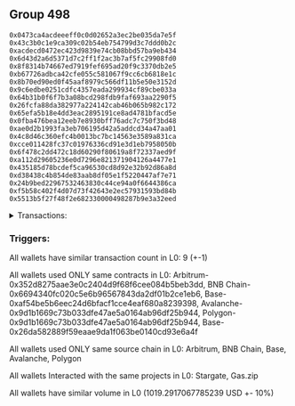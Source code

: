 ## Group 498

```0xc0647b7a5ae00c38b5ca7b3c2b7f47428118d6a2
0x0473ca4acdeeeff0c0d02652a3ec2be035da7e5f
0x43c3b0c1e9ca309c02b54eb754799d3c7ddd0b2c
0xacdecd0472ec423d9839e74cb08bbd57ba9eb434
0x6d43d2a6d5371d7c2ff1f2ac3b7af5fc29908fd0
0x8f8314b74667ed7919fef695ad20f9c3370db2e5
0xb67726adbca42cfe055c581067f9cc6cb6818e1c
0x8b70ed90ed0f45aaf8979c566df11b5e50e3152d
0x9c6edbe0251cdfc4357eada299934cf89cbe033a
0x64b31b0f6f7b3a08bcd298fdb9faf693aa2290f5
0x26fcfa88da382977a224142cab46b065b982c172
0x65efa5b18e4dd3eac2895191ce8ad4781bfacd5e
0x0fba476bea12eeb7e8930bff76adc7c750f3bd48
0xae0d2b1993fa3eb706195d42a5addcd34a47aa01
0x4c8d46c360efc4b0013bc7bc14563e3589a831ca
0xcce011428fc37c01976336cd91e3d1eb7958050b
0x6f478c2dd472c18d60290f80619a8f72337aed9f
0xa112d29605236e0d7296e821371904126a4477e1
0x435185d78bcdef5ca96530cd8d92e32b92d86a8d
0xd38438c4b854de83aab8df05e1f5220447af7e71
0x24b9bed22967532463830c44ce94a0f6644386ca
0xf5b58c402f4d07d73f42643e2ec57931593bd84b
0x5513b5f27f48f2e682330000498287b9e3a32eed
```
<details>
<summary>Transactions:</summary>

Hashes: 

Wallet: 0xc0647b7a5ae00c38b5ca7b3c2b7f47428118d6a2

       Hash: 0x3279a45c858b16e87667ad94951d22bca38fb5b684c0a44b7bc6d3e60ed99426
         - source chain: Arbitrum
         - destination chain: BNB Chain
         - project: Stargate
         - contract: 0x352d8275aae3e0c2404d9f68f6cee084b5beb3dd
         - value USD: 32.007118453
       Hash: 0x35cf1b69265ab4f95500beefcd097cac240e18e8afe23684c92279a5f86f1eb8
         - source chain: BNB Chain
         - destination chain: Base
         - project: Stargate
         - contract: 0x6694340fc020c5e6b96567843da2df01b2ce1eb6
         - value USD: 30.742132722
       Hash: 0x073deeb88e69b6db53b837d794bea5a885d5bb2ba8e319c1072790ad0ad9f133
         - source chain: Base
         - destination chain: Arbitrum
         - project: Stargate
         - contract: 0xaf54be5b6eec24d6bfacf1cce4eaf680a8239398
         - value USD: 28.742926849
       Hash: 0x484921169210bc9695b914af770c6950046a5f0209dcdd0a78f9d9eb3b191c87
         - source chain: Arbitrum
         - destination chain: BNB Chain
         - project: Stargate
         - contract: 0x352d8275aae3e0c2404d9f68f6cee084b5beb3dd
         - value USD: 225.430202909
       Hash: 0x0fd76540a297b598faf859b26d219314c3eb23ec14c25eb2c151d218ad730d5f
         - source chain: BNB Chain
         - destination chain: Avalanche
         - project: Stargate
         - contract: 0x6694340fc020c5e6b96567843da2df01b2ce1eb6
         - value USD: 223.629945026
       Hash: 0xe208f784ccf9bde886aad4bab786cbf6bc1526210cf36d6d21c910204e624e25
         - source chain: Avalanche
         - destination chain: Polygon
         - project: Stargate
         - contract: 0x9d1b1669c73b033dfe47ae5a0164ab96df25b944
         - value USD: 216.570571365
       Hash: 0x643701b06f047af9f2e0a82b151b38a47bd415b7ff529e1510a90068563cdca3
         - source chain: Polygon
         - destination chain: Base
         - project: Stargate
         - contract: 0x9d1b1669c73b033dfe47ae5a0164ab96df25b944
         - value USD: 215.44213846
       Hash: 0xa4a6ba62ce064df3e7fc51412b312ba11fba1732395590b222c79f566c740ae6
         - source chain: Base
         - destination chain: Base
         - project: Gas.zip
         - contract: 0x26da582889f59eaae9da1f063be0140cd93e6a4f
         - value USD: 3.058452404e-05
       Hash: 0xbe6125d1f1aaa0153ab782d1e1458e9d49e577e87d177edf918efcb5c719a5b7
         - source chain: Base
         - destination chain: Optimism
         - project: Stargate
         - contract: 0xaf54be5b6eec24d6bfacf1cce4eaf680a8239398
         - value USD: 46.72664041
Wallet: 0x0473ca4acdeeeff0c0d02652a3ec2be035da7e5f

       Hash:0x7b96e773b03715b3a5726bc286b08209ed1ce8540db9caa5f9103a35096953bf
         - source chain: Arbitrum
         - destination chain: BNB Chain
         - project: Stargate
         - contract: 0x352d8275aae3e0c2404d9f68f6cee084b5beb3dd
         - value USD: 32.551259976
       Hash:0x73d66d32f4379cb6b75d6d07aa1867e877624759563d66dc25a0168434afd288
         - source chain: BNB Chain
         - destination chain: Base
         - project: Stargate
         - contract: 0x6694340fc020c5e6b96567843da2df01b2ce1eb6
         - value USD: 31.290994929
       Hash:0xefa95d839ed449fee689af24b6804595416f953d6284e70532ad1af195b824de
         - source chain: Base
         - destination chain: Arbitrum
         - project: Stargate
         - contract: 0xaf54be5b6eec24d6bfacf1cce4eaf680a8239398
         - value USD: 29.3527418
       Hash:0xf09e9ab74289a73031e20e7567ce627e73f975cb5a8ddf6eece78929e9d7d56b
         - source chain: Arbitrum
         - destination chain: BNB Chain
         - project: Stargate
         - contract: 0x352d8275aae3e0c2404d9f68f6cee084b5beb3dd
         - value USD: 227.705451068
       Hash:0x22d69e3869088be82334c5393da87f0c9e54114b536181a516a619ea37fd69d5
         - source chain: BNB Chain
         - destination chain: Avalanche
         - project: Stargate
         - contract: 0x6694340fc020c5e6b96567843da2df01b2ce1eb6
         - value USD: 226.179195747
       Hash:0x2769874ff15a809e56e0b39e7fd182c34a446f38e0c70146e626c3dd904d3dcc
         - source chain: Avalanche
         - destination chain: Polygon
         - project: Stargate
         - contract: 0x9d1b1669c73b033dfe47ae5a0164ab96df25b944
         - value USD: 219.250815191
       Hash:0x404291e349eb4ce0947fe849ae110cf86a251615997aeeeb3b2b32ced10d6fa0
         - source chain: Polygon
         - destination chain: Base
         - project: Stargate
         - contract: 0x9d1b1669c73b033dfe47ae5a0164ab96df25b944
         - value USD: 218.470083864
       Hash:0x1eab1e27ebf8a0f8318e5394eb0fb90f4c63d2136b9b80d142c9ab70ab2f8161
         - source chain: Base
         - destination chain: Arbitrum
         - project: Gas.zip
         - contract: 0x26da582889f59eaae9da1f063be0140cd93e6a4f
         - value USD: 0.0001039873818
       Hash:0xf7de5a1d307163e95e13952a405640783c46d55bdc3800e26f4b6dd58f2a2217
         - source chain: Base
         - destination chain: Optimism
         - project: Stargate
         - contract: 0xaf54be5b6eec24d6bfacf1cce4eaf680a8239398
         - value USD: 55.586772844
Wallet: 0x43c3b0c1e9ca309c02b54eb754799d3c7ddd0b2c

       Hash:0x608ce2be1037e43345d3d2a598bfcad449b9dd091c5f590cc7deb92665f02f52
         - source chain: Arbitrum
         - destination chain: BNB Chain
         - project: Stargate
         - contract: 0x352d8275aae3e0c2404d9f68f6cee084b5beb3dd
         - value USD: 32.028152142
       Hash:0xac3f0028347a25a9e2c59d059c8d930e5982b62ae6fcce283740c42ded701af2
         - source chain: BNB Chain
         - destination chain: Base
         - project: Stargate
         - contract: 0x6694340fc020c5e6b96567843da2df01b2ce1eb6
         - value USD: 30.735071774
       Hash:0xff6962e6796abc386bbb0cec48c1e881a2decc19838f970196926ad606a552b1
         - source chain: Base
         - destination chain: Arbitrum
         - project: Stargate
         - contract: 0xaf54be5b6eec24d6bfacf1cce4eaf680a8239398
         - value USD: 28.771912098
       Hash:0xfbf787352dc1993689349a9751885c5096dd7724767a6726ec3f13116ca1ba84
         - source chain: Arbitrum
         - destination chain: BNB Chain
         - project: Stargate
         - contract: 0x352d8275aae3e0c2404d9f68f6cee084b5beb3dd
         - value USD: 233.712074619
       Hash:0x163c2837c450975ebe3d85d227bfb7e6443ea8d9370664ba844330af0ab26b72
         - source chain: BNB Chain
         - destination chain: Avalanche
         - project: Stargate
         - contract: 0x6694340fc020c5e6b96567843da2df01b2ce1eb6
         - value USD: 232.323713764
       Hash:0xa2f56c7843ee5bd7c324ae0905b9971022d41bc3f9546e022b74df7bcd972f60
         - source chain: Avalanche
         - destination chain: Polygon
         - project: Stargate
         - contract: 0x9d1b1669c73b033dfe47ae5a0164ab96df25b944
         - value USD: 225.164100146
       Hash:0x84284347c5831d14aa735aa9eda55496473cbdbe49041427ebcde9cef143e2c0
         - source chain: Polygon
         - destination chain: Base
         - project: Stargate
         - contract: 0x9d1b1669c73b033dfe47ae5a0164ab96df25b944
         - value USD: 223.681012273
       Hash:0x92c6a5430532ce3fe3397786607b5ebdb67b24839042fb624f3c020f5b856405
         - source chain: Base
         - destination chain: Kava
         - project: Gas.zip
         - contract: 0x26da582889f59eaae9da1f063be0140cd93e6a4f
         - value USD: 4.3356929e-08
       Hash:0x93ece975759b344d6cc0ad1b383638190ffaf9accd2d2f7e5863543532a919bf
         - source chain: Base
         - destination chain: Optimism
         - project: Stargate
         - contract: 0xaf54be5b6eec24d6bfacf1cce4eaf680a8239398
         - value USD: 52.283626294
Wallet: 0xacdecd0472ec423d9839e74cb08bbd57ba9eb434

       Hash:0x28f41413a12871c8149df14f6f7c7cb63280a34d2158ea618c14d569219967bf
         - source chain: Arbitrum
         - destination chain: BNB Chain
         - project: Stargate
         - contract: 0x352d8275aae3e0c2404d9f68f6cee084b5beb3dd
         - value USD: 32.095681459
       Hash:0x19b981910b82fc0db9e241d4d89252f3a06bf3b214f24c2b29c572d870253a5e
         - source chain: BNB Chain
         - destination chain: Base
         - project: Stargate
         - contract: 0x6694340fc020c5e6b96567843da2df01b2ce1eb6
         - value USD: 30.795838719
       Hash:0xc5fff63bc0d2d924019df06fcb61a578bcc8eac45ae368007e69a8efe71097c9
         - source chain: Base
         - destination chain: Arbitrum
         - project: Stargate
         - contract: 0xaf54be5b6eec24d6bfacf1cce4eaf680a8239398
         - value USD: 28.834322017
       Hash:0xaf8f748a7442ac7463a8971b76ff4f1115fca6a43636e3e94ddfb5adf8f5808c
         - source chain: Arbitrum
         - destination chain: BNB Chain
         - project: Stargate
         - contract: 0x352d8275aae3e0c2404d9f68f6cee084b5beb3dd
         - value USD: 236.628598507
       Hash:0xaa00150572140f9185d4712740e7628a1cfda6684ff3ba48a7543cea40e48992
         - source chain: BNB Chain
         - destination chain: Avalanche
         - project: Stargate
         - contract: 0x6694340fc020c5e6b96567843da2df01b2ce1eb6
         - value USD: 235.891817946
       Hash:0x2bc8b479be723b2a81448b950de24b73faa98f8512a28d718a09173310562194
         - source chain: Avalanche
         - destination chain: Polygon
         - project: Stargate
         - contract: 0x9d1b1669c73b033dfe47ae5a0164ab96df25b944
         - value USD: 229.457185632
       Hash:0x79d0aad1a255c80373d28f891ff4fd7072539f86c062dabc51d9560ccc3179a3
         - source chain: Polygon
         - destination chain: Base
         - project: Stargate
         - contract: 0x9d1b1669c73b033dfe47ae5a0164ab96df25b944
         - value USD: 228.486497516
       Hash:0x1a8ba24e208ed146b142f4a6546c93f8e4e560f5a6fef3bf463a549ebe1356d8
         - source chain: Base
         - destination chain: Base
         - project: Gas.zip
         - contract: 0x26da582889f59eaae9da1f063be0140cd93e6a4f
         - value USD: 8.79275534e-05
       Hash:0x876665454ab8d1de80afd993602a564351de8578dc7785b43a83267babda5afc
         - source chain: Base
         - destination chain: Optimism
         - project: Stargate
         - contract: 0xaf54be5b6eec24d6bfacf1cce4eaf680a8239398
         - value USD: 59.765903742
Wallet: 0x6d43d2a6d5371d7c2ff1f2ac3b7af5fc29908fd0

       Hash:0x94716a631960a09100fe0d0fd8a6e972f643eafa2819ccb2d88edc684fb17f5e
         - source chain: Arbitrum
         - destination chain: BNB Chain
         - project: Stargate
         - contract: 0x352d8275aae3e0c2404d9f68f6cee084b5beb3dd
         - value USD: 32.234478993
       Hash:0x36f8b7d34f8ab24ace7f787ed3c272cf3b2efacade8f5ae88addb1450253c0b1
         - source chain: BNB Chain
         - destination chain: Base
         - project: Stargate
         - contract: 0x6694340fc020c5e6b96567843da2df01b2ce1eb6
         - value USD: 30.926559238
       Hash:0xd810011bac3a92b0d8c01eaccfefd395fe0bd1386a489bef4c129a0ddd4ec44d
         - source chain: Base
         - destination chain: Arbitrum
         - project: Stargate
         - contract: 0xaf54be5b6eec24d6bfacf1cce4eaf680a8239398
         - value USD: 29.063106751
       Hash:0x7c452941e825e3d9e99c9819aeef1c052ed6b021376b9d421edd2b69e819c711
         - source chain: Arbitrum
         - destination chain: BNB Chain
         - project: Stargate
         - contract: 0x352d8275aae3e0c2404d9f68f6cee084b5beb3dd
         - value USD: 243.562214071
       Hash:0x94ebe4ea11abb2e15d6f9db11a5705f08ec255a73edad6abefdd6ffddd064a1b
         - source chain: BNB Chain
         - destination chain: Avalanche
         - project: Stargate
         - contract: 0x6694340fc020c5e6b96567843da2df01b2ce1eb6
         - value USD: 242.967911795
       Hash:0xbf6556d59f96ff07f2a9403b2626e07491765a5825b021141383a67a060f55f4
         - source chain: Avalanche
         - destination chain: Polygon
         - project: Stargate
         - contract: 0x9d1b1669c73b033dfe47ae5a0164ab96df25b944
         - value USD: 235.893997582
       Hash:0xfd34ce8ce5ac74148180961512892c44ad6c00b66573336b277c1992da7f5d64
         - source chain: Polygon
         - destination chain: Base
         - project: Stargate
         - contract: 0x9d1b1669c73b033dfe47ae5a0164ab96df25b944
         - value USD: 234.254951748
       Hash:0xfa3d1e0a7195f164ec8ab1728e2e445dc723eb45fb115eb85bfcae2401f29b30
         - source chain: Base
         - destination chain: Scroll
         - project: Gas.zip
         - contract: 0x26da582889f59eaae9da1f063be0140cd93e6a4f
         - value USD: 0.0001639303078
       Hash:0xe9ec9d59058824d37eee5346c033e9cce005815ff3520c4d731f8ddd9410c816
         - source chain: Base
         - destination chain: Optimism
         - project: Stargate
         - contract: 0xaf54be5b6eec24d6bfacf1cce4eaf680a8239398
         - value USD: 47.311480416
Wallet: 0x8f8314b74667ed7919fef695ad20f9c3370db2e5

       Hash:0x482c61775f178b220b4ff70525ce02d4aa1797e857c0b0d58ed7be270ea59318
         - source chain: Arbitrum
         - destination chain: BNB Chain
         - project: Stargate
         - contract: 0x352d8275aae3e0c2404d9f68f6cee084b5beb3dd
         - value USD: 32.010386113
       Hash:0x50c3b7c1ce29a6e4889b131d2fc84eec522a15df982345720ab9316e32c33430
         - source chain: BNB Chain
         - destination chain: Base
         - project: Stargate
         - contract: 0x6694340fc020c5e6b96567843da2df01b2ce1eb6
         - value USD: 30.723187545
       Hash:0x34a4164571666aca25a5200286ec6d3f997bfe1021724fcc9cb673192678ecf5
         - source chain: Base
         - destination chain: Arbitrum
         - project: Stargate
         - contract: 0xaf54be5b6eec24d6bfacf1cce4eaf680a8239398
         - value USD: 28.754159561
       Hash:0xbad75611080fabc33c504167a0dc61b674a730a65f4449015c33356af96d1997
         - source chain: Arbitrum
         - destination chain: BNB Chain
         - project: Stargate
         - contract: 0x352d8275aae3e0c2404d9f68f6cee084b5beb3dd
         - value USD: 226.070314068
       Hash:0x8f1297f1cc8c1f0282bd0d1a11eb2d118b637a5262c9bcaf5f284c4f1d3d0be6
         - source chain: BNB Chain
         - destination chain: Avalanche
         - project: Stargate
         - contract: 0x6694340fc020c5e6b96567843da2df01b2ce1eb6
         - value USD: 225.87386565
       Hash:0x61b3002523ec0c7e910febcc34860c11fcb5091ff9da7bfd6da88bbe9cb8ebf6
         - source chain: Avalanche
         - destination chain: Polygon
         - project: Stargate
         - contract: 0x9d1b1669c73b033dfe47ae5a0164ab96df25b944
         - value USD: 218.992344266
       Hash:0x4c351eb0697c4fa08bf1f226775e3b63f62136e1672a22c445141a8a375ad62c
         - source chain: Polygon
         - destination chain: Base
         - project: Stargate
         - contract: 0x9d1b1669c73b033dfe47ae5a0164ab96df25b944
         - value USD: 217.510119853
       Hash:0x3af403fecfca1ed0fbecac9c2025482088f2a433e82dc5573407ffdcb2c31db8
         - source chain: Base
         - destination chain: Zora
         - project: Gas.zip
         - contract: 0x26da582889f59eaae9da1f063be0140cd93e6a4f
         - value USD: 5.891558494e-05
       Hash:0x2eab32d5a5582850231de5f141d1083f7fe56504f42a61d2391856a425aca3c0
         - source chain: Base
         - destination chain: Optimism
         - project: Stargate
         - contract: 0xaf54be5b6eec24d6bfacf1cce4eaf680a8239398
         - value USD: 42.782982141
Wallet: 0xb67726adbca42cfe055c581067f9cc6cb6818e1c

       Hash:0x210986b1cb52163fc9793949fa00335db32d26e07853bb1eb33c7e9aa3cb4a83
         - source chain: Arbitrum
         - destination chain: BNB Chain
         - project: Stargate
         - contract: 0x352d8275aae3e0c2404d9f68f6cee084b5beb3dd
         - value USD: 32.523530884
       Hash:0x20fa765258a51d7d788be2e33ab0869eb51d51a062b21dd31466437a511a4348
         - source chain: BNB Chain
         - destination chain: Base
         - project: Stargate
         - contract: 0x6694340fc020c5e6b96567843da2df01b2ce1eb6
         - value USD: 31.260732439
       Hash:0x57a874d88e84cae753dbd4d20ed5839b7773b279ca20bd360aa3a274398a95b3
         - source chain: Base
         - destination chain: Arbitrum
         - project: Stargate
         - contract: 0xaf54be5b6eec24d6bfacf1cce4eaf680a8239398
         - value USD: 29.262104702
       Hash:0xc519f7a13bde0b573d9507560c3c4b754fa629d18cf1cf4b4f73c88126982660
         - source chain: Arbitrum
         - destination chain: BNB Chain
         - project: Stargate
         - contract: 0x352d8275aae3e0c2404d9f68f6cee084b5beb3dd
         - value USD: 237.069144505
       Hash:0x8dde6fda7715202c970e46dd0e4eb5e4241ddffc477a22d2952b91b0c963bb64
         - source chain: BNB Chain
         - destination chain: Avalanche
         - project: Stargate
         - contract: 0x6694340fc020c5e6b96567843da2df01b2ce1eb6
         - value USD: 237.289908232
       Hash:0xbacb66c4d50f8fdae38bf5c142c2c2d861e22b3354a6eefa723b20a3631b33e6
         - source chain: Avalanche
         - destination chain: Polygon
         - project: Stargate
         - contract: 0x9d1b1669c73b033dfe47ae5a0164ab96df25b944
         - value USD: 229.815958065
       Hash:0x26c2006cbd22aeccfb477c1bdce4177226452f3280fd8ebbadc84d800d9680c1
         - source chain: Polygon
         - destination chain: Base
         - project: Stargate
         - contract: 0x9d1b1669c73b033dfe47ae5a0164ab96df25b944
         - value USD: 227.702138335
       Hash:0xc2b295813b4c0c7081fa15eb537dfccacf26f38dac33f47d88b55d71b5940f43
         - source chain: Base
         - destination chain: Kava
         - project: Gas.zip
         - contract: 0x26da582889f59eaae9da1f063be0140cd93e6a4f
         - value USD: 3.911589914e-08
       Hash:0x959269b165f446fbfc867fc876eb917f59cc6e0d4295ee11b1895ddfcee0ea5b
         - source chain: Base
         - destination chain: Optimism
         - project: Stargate
         - contract: 0xaf54be5b6eec24d6bfacf1cce4eaf680a8239398
         - value USD: 52.535103979
Wallet: 0x8b70ed90ed0f45aaf8979c566df11b5e50e3152d

       Hash:0xc7ebba8d7454cf0789aaa54febcb3f307d6405053e407c16d00ec95be651f38f
         - source chain: Arbitrum
         - destination chain: BNB Chain
         - project: Stargate
         - contract: 0x352d8275aae3e0c2404d9f68f6cee084b5beb3dd
         - value USD: 32.549883276
       Hash:0x0fdd1836eaead6e62c09b69ab6f5e818daf4501ab058408d52b8075c4dbc6eae
         - source chain: BNB Chain
         - destination chain: Base
         - project: Stargate
         - contract: 0x6694340fc020c5e6b96567843da2df01b2ce1eb6
         - value USD: 31.282367215
       Hash:0x3bbdd917eb2ecc616a8b780905f797d91aab64f3a7238486a2ea3244379f2985
         - source chain: Base
         - destination chain: Arbitrum
         - project: Stargate
         - contract: 0xaf54be5b6eec24d6bfacf1cce4eaf680a8239398
         - value USD: 29.322115584
       Hash:0x4f42a0bd95a59fda1c85c2e0fd2c30928ab43b5284bc8febca077eb529cd0f15
         - source chain: Arbitrum
         - destination chain: BNB Chain
         - project: Stargate
         - contract: 0x352d8275aae3e0c2404d9f68f6cee084b5beb3dd
         - value USD: 234.27788527
       Hash:0x6ea1671ed9975dfbbeec85660ef8b2ddfbb216addbf761deec7b4aece54ed8c9
         - source chain: BNB Chain
         - destination chain: Avalanche
         - project: Stargate
         - contract: 0x6694340fc020c5e6b96567843da2df01b2ce1eb6
         - value USD: 234.618957392
       Hash:0xe88a7b03066d81e49b8d7bafab713aa09f7b7bc33c1daa600b4560de729a1c72
         - source chain: Avalanche
         - destination chain: Polygon
         - project: Stargate
         - contract: 0x9d1b1669c73b033dfe47ae5a0164ab96df25b944
         - value USD: 227.189912738
       Hash:0x400246621d039656dd5ba0e162c7dca3c34eb1d2029c9e68f20e0f71c380f9f9
         - source chain: Polygon
         - destination chain: Base
         - project: Stargate
         - contract: 0x9d1b1669c73b033dfe47ae5a0164ab96df25b944
         - value USD: 225.428018659
       Hash:0x984133583857975b8cb3748b34a99ab83b23ad373ec5dd1a4fa0bac1c9c1a5dd
         - source chain: Base
         - destination chain: Kava
         - project: Gas.zip
         - contract: 0x26da582889f59eaae9da1f063be0140cd93e6a4f
         - value USD: 1.913785041e-08
       Hash:0x3e59b383ac007e28c8072a2262ce27fbe1c32a7b67676cf504776b3d71132409
         - source chain: Base
         - destination chain: Optimism
         - project: Stargate
         - contract: 0xaf54be5b6eec24d6bfacf1cce4eaf680a8239398
         - value USD: 57.62241241
Wallet: 0x9c6edbe0251cdfc4357eada299934cf89cbe033a

       Hash:0xa7b85cb064c2867293b8043de463887ebe393e090d0efdb5136f87ea9e4659b8
         - source chain: Arbitrum
         - destination chain: BNB Chain
         - project: Stargate
         - contract: 0x352d8275aae3e0c2404d9f68f6cee084b5beb3dd
         - value USD: 32.108521984
       Hash:0x899f2231b418d1cf7dea58fd34a61190b03633dcfafe5690f86456ad6414e828
         - source chain: BNB Chain
         - destination chain: Base
         - project: Stargate
         - contract: 0x6694340fc020c5e6b96567843da2df01b2ce1eb6
         - value USD: 30.818583329
       Hash:0xefbf8165393e06f29e01ac168802cc0168c14d954c87c0d47a4886e2677b137c
         - source chain: Base
         - destination chain: Arbitrum
         - project: Stargate
         - contract: 0xaf54be5b6eec24d6bfacf1cce4eaf680a8239398
         - value USD: 28.820309781
       Hash:0x0ed2776c451989955b335961fe6cdd59ccec509992811c7e0d7dd97ab7cbb7e1
         - source chain: Arbitrum
         - destination chain: BNB Chain
         - project: Stargate
         - contract: 0x352d8275aae3e0c2404d9f68f6cee084b5beb3dd
         - value USD: 224.62379328
       Hash:0x193cd81d5561a5dfc1a6dbc30e77b01f5d2fb8d4349a79c025d256b0e69486e5
         - source chain: BNB Chain
         - destination chain: Avalanche
         - project: Stargate
         - contract: 0x6694340fc020c5e6b96567843da2df01b2ce1eb6
         - value USD: 224.333074694
       Hash:0xccdad0a73bd16e29b15c7399fedf7439b37090c71ed8cd97e8d1b5ba094c9480
         - source chain: Avalanche
         - destination chain: Polygon
         - project: Stargate
         - contract: 0x9d1b1669c73b033dfe47ae5a0164ab96df25b944
         - value USD: 218.32744857
       Hash:0x937ca14126cd48d4c377b22a19bb4684760e63851364ef1caba6edcd0d2e386c
         - source chain: Polygon
         - destination chain: Base
         - project: Stargate
         - contract: 0x9d1b1669c73b033dfe47ae5a0164ab96df25b944
         - value USD: 216.806370427
       Hash:0x6379570d6aba675cdc8e1b51294eb944bd8a0e8154dba86f9a779a79af8cdc9a
         - source chain: Base
         - destination chain: Scroll
         - project: Gas.zip
         - contract: 0x26da582889f59eaae9da1f063be0140cd93e6a4f
         - value USD: 4.293351471e-05
       Hash:0x6e904ca96bbeddf0e5b33493150f197272bbc1bf6f5043633406d2c7aacde039
         - source chain: Base
         - destination chain: Optimism
         - project: Stargate
         - contract: 0xaf54be5b6eec24d6bfacf1cce4eaf680a8239398
         - value USD: 57.551074919
Wallet: 0x64b31b0f6f7b3a08bcd298fdb9faf693aa2290f5

       Hash:0x2a3b3f6584954c385b70e9893f9f1b79a899387bd42be570cef7ef321c37b015
         - source chain: Arbitrum
         - destination chain: BNB Chain
         - project: Stargate
         - contract: 0x352d8275aae3e0c2404d9f68f6cee084b5beb3dd
         - value USD: 32.352617029
       Hash:0xa18b22d5015b3d051749e6447bdb566bcd62ced41f3e5281f73962d67c9afc0b
         - source chain: BNB Chain
         - destination chain: Base
         - project: Stargate
         - contract: 0x6694340fc020c5e6b96567843da2df01b2ce1eb6
         - value USD: 31.100657294
       Hash:0x108d0469bbb1452d38cf998d62df55bdd60c9f461349d2c23edd672bf18a418a
         - source chain: Base
         - destination chain: Arbitrum
         - project: Stargate
         - contract: 0xaf54be5b6eec24d6bfacf1cce4eaf680a8239398
         - value USD: 29.062490804
       Hash:0x3b4a162e6d2ef99052b51c9efe979b3657168467bce5b37c85ffc00e66a7526e
         - source chain: Arbitrum
         - destination chain: BNB Chain
         - project: Stargate
         - contract: 0x352d8275aae3e0c2404d9f68f6cee084b5beb3dd
         - value USD: 233.227818794
       Hash:0x703a0dde76dd5c394287151a9f45fcc72a95e7f51387b7b6ba8f67c329a59202
         - source chain: BNB Chain
         - destination chain: Avalanche
         - project: Stargate
         - contract: 0x6694340fc020c5e6b96567843da2df01b2ce1eb6
         - value USD: 233.174362669
       Hash:0xe5f14bfd86af0422e6ff4f20a14bb0f99f89389711f834143b81577fb15911d5
         - source chain: Avalanche
         - destination chain: Polygon
         - project: Stargate
         - contract: 0x9d1b1669c73b033dfe47ae5a0164ab96df25b944
         - value USD: 226.733449664
       Hash:0xdef0a0bf0e5a424f93a65f08c0d0c2c250d89315318641ac2a486ce246ed3bbf
         - source chain: Polygon
         - destination chain: Base
         - project: Stargate
         - contract: 0x9d1b1669c73b033dfe47ae5a0164ab96df25b944
         - value USD: 226.135492578
       Hash:0x70a6a83a788ba82bbb1ffaf10dda35781ba29ebe24730d0c9098cad23ae6494c
         - source chain: Base
         - destination chain: Linea
         - project: Gas.zip
         - contract: 0x26da582889f59eaae9da1f063be0140cd93e6a4f
         - value USD: 5.164843067e-05
       Hash:0x7d9f94c3331a871baaddc4c74ea93de5cf970b32fe151ae58c797f9c320ff60c
         - source chain: Base
         - destination chain: Optimism
         - project: Stargate
         - contract: 0xaf54be5b6eec24d6bfacf1cce4eaf680a8239398
         - value USD: 50.363794173
Wallet: 0x26fcfa88da382977a224142cab46b065b982c172

       Hash:0xa22635fa9f4e8f933f67ffb3a5e18851eeb56974626046e9f908707a9d50dbd6
         - source chain: Arbitrum
         - destination chain: BNB Chain
         - project: Stargate
         - contract: 0x352d8275aae3e0c2404d9f68f6cee084b5beb3dd
         - value USD: 32.277243726
       Hash:0xa400b3057f6a849992ed982d9b7b6c6dd7e41cd788d36d4f1056672c1435c132
         - source chain: BNB Chain
         - destination chain: Base
         - project: Stargate
         - contract: 0x6694340fc020c5e6b96567843da2df01b2ce1eb6
         - value USD: 30.966521283
       Hash:0xf0210cce1cb4bce2d3af70e54f62d401d6c1421bbcd4f35acf95b078e52c3e23
         - source chain: Base
         - destination chain: Arbitrum
         - project: Stargate
         - contract: 0xaf54be5b6eec24d6bfacf1cce4eaf680a8239398
         - value USD: 28.898029073
       Hash:0x134dcb5cd7e366ab135cf8e0a79d850d013e5349294762499baab262e73f3ac5
         - source chain: Arbitrum
         - destination chain: BNB Chain
         - project: Stargate
         - contract: 0x352d8275aae3e0c2404d9f68f6cee084b5beb3dd
         - value USD: 227.407258399
       Hash:0xbf56a74dc8f3830b115076c321b57bac323afd11e1410384e482c4d05f645a6d
         - source chain: BNB Chain
         - destination chain: Avalanche
         - project: Stargate
         - contract: 0x6694340fc020c5e6b96567843da2df01b2ce1eb6
         - value USD: 226.723974155
       Hash:0x252d347e310401682eb5457ae0db1efcf6be4c59ec9869e4d9cd0adb0a3f681b
         - source chain: Avalanche
         - destination chain: Polygon
         - project: Stargate
         - contract: 0x9d1b1669c73b033dfe47ae5a0164ab96df25b944
         - value USD: 219.810387556
       Hash:0x9eee2242613c67976ae7d94aca5c40913251cb4fbc5c5b1b1c8a5083961b23b9
         - source chain: Polygon
         - destination chain: Base
         - project: Stargate
         - contract: 0x9d1b1669c73b033dfe47ae5a0164ab96df25b944
         - value USD: 219.375044888
       Hash:0x8ab4254dceabba4e153d52b21e1f405341cc12b52d88e99139b42ed843b2d956
         - source chain: Base
         - destination chain: Linea
         - project: Gas.zip
         - contract: 0x26da582889f59eaae9da1f063be0140cd93e6a4f
         - value USD: 0.0001333407197
       Hash:0xa0991325c57568319cd757fa181360d5d54299879e4b7013cf1e18fd6aa132fb
         - source chain: Base
         - destination chain: Optimism
         - project: Stargate
         - contract: 0xaf54be5b6eec24d6bfacf1cce4eaf680a8239398
         - value USD: 43.851660062
Wallet: 0x65efa5b18e4dd3eac2895191ce8ad4781bfacd5e

       Hash:0x4f11a779ead54be7f500c340873a9e4ecb49b760eb72b239028e6817036d2d65
         - source chain: Arbitrum
         - destination chain: BNB Chain
         - project: Stargate
         - contract: 0x352d8275aae3e0c2404d9f68f6cee084b5beb3dd
         - value USD: 32.256800337
       Hash:0x69c8a4ec7d8ba4154d26acb16440d979152d0a2b380d925923593e74932dbc53
         - source chain: BNB Chain
         - destination chain: Base
         - project: Stargate
         - contract: 0x6694340fc020c5e6b96567843da2df01b2ce1eb6
         - value USD: 31.011890522
       Hash:0xf5009ed1798233b1d4b88ce9266e99a56eccfb0c8f10c2a28ea470038721a449
         - source chain: Base
         - destination chain: Arbitrum
         - project: Stargate
         - contract: 0xaf54be5b6eec24d6bfacf1cce4eaf680a8239398
         - value USD: 29.027578061
       Hash:0xd98f757cd7e1e49f171e4d632c1112bee05916280f9a7a0aac5e97083f22e267
         - source chain: Arbitrum
         - destination chain: BNB Chain
         - project: Stargate
         - contract: 0x352d8275aae3e0c2404d9f68f6cee084b5beb3dd
         - value USD: 231.201586499
       Hash:0xdfe0e2f51992c2cf4b0957b6bcffeb6f2e73ddcd1e00b13a0f931830e3f8d4cc
         - source chain: BNB Chain
         - destination chain: Avalanche
         - project: Stargate
         - contract: 0x6694340fc020c5e6b96567843da2df01b2ce1eb6
         - value USD: 230.847707781
       Hash:0xff37d4e2d933b2986a9e705c9921475ff3685549a383e33141946b064136d4cc
         - source chain: Avalanche
         - destination chain: Polygon
         - project: Stargate
         - contract: 0x9d1b1669c73b033dfe47ae5a0164ab96df25b944
         - value USD: 223.888091433
       Hash:0x3fb7a2f39c1de98b9fdf626aab86c99d31b96c24cd8ea2415c67143cd0dd3015
         - source chain: Polygon
         - destination chain: Base
         - project: Stargate
         - contract: 0x9d1b1669c73b033dfe47ae5a0164ab96df25b944
         - value USD: 223.435190693
       Hash:0x045d15dbffa562dc4932d604f90bc10d30fadcf1f48ae944428bdc6622ba0e73
         - source chain: Base
         - destination chain: Base
         - project: Gas.zip
         - contract: 0x26da582889f59eaae9da1f063be0140cd93e6a4f
         - value USD: 3.308200134e-05
       Hash:0x468f96dd313734ae419a6b673ac3ea5c5ee3bcf7514ff8b5cca61864bb4d5b89
         - source chain: Base
         - destination chain: Optimism
         - project: Stargate
         - contract: 0xaf54be5b6eec24d6bfacf1cce4eaf680a8239398
         - value USD: 47.381468344
Wallet: 0x0fba476bea12eeb7e8930bff76adc7c750f3bd48

       Hash:0xcc040ec8a3696cb041277b452f36d22f9537a917c7c02a276fbaf54b2b84e1b4
         - source chain: Arbitrum
         - destination chain: BNB Chain
         - project: Stargate
         - contract: 0x352d8275aae3e0c2404d9f68f6cee084b5beb3dd
         - value USD: 32.171832157
       Hash:0x429935074aee26450bdc7a10ef70676e1e85769597135d5f6ef525b9e117b4c3
         - source chain: BNB Chain
         - destination chain: Base
         - project: Stargate
         - contract: 0x6694340fc020c5e6b96567843da2df01b2ce1eb6
         - value USD: 30.927495099
       Hash:0x288c0ed8a97c73e068b855c9ce54813dd6b2b066657eb015988c6e527540cdc6
         - source chain: Base
         - destination chain: Arbitrum
         - project: Stargate
         - contract: 0xaf54be5b6eec24d6bfacf1cce4eaf680a8239398
         - value USD: 28.974363143
       Hash:0x5bc7d2b021479c44b6d022193d23369428b5316e019c50e20f572653e38709cf
         - source chain: Arbitrum
         - destination chain: BNB Chain
         - project: Stargate
         - contract: 0x352d8275aae3e0c2404d9f68f6cee084b5beb3dd
         - value USD: 226.614136854
       Hash:0xc2ee4c91e8c0d40faa1487996eb50924dc84a2745819337f6e3f861d059eddfc
         - source chain: BNB Chain
         - destination chain: Avalanche
         - project: Stargate
         - contract: 0x6694340fc020c5e6b96567843da2df01b2ce1eb6
         - value USD: 226.225217826
       Hash:0x597797b11747078d74ac8d131fe36909871e84d5ac84be26dbdfc77b334e740e
         - source chain: Avalanche
         - destination chain: Polygon
         - project: Stargate
         - contract: 0x9d1b1669c73b033dfe47ae5a0164ab96df25b944
         - value USD: 219.322959909
       Hash:0xf207a39dcceaba6ab679f57144064ee7f0a30bb15c1f70f20c4a5a8a9e2351c5
         - source chain: Polygon
         - destination chain: Base
         - project: Stargate
         - contract: 0x9d1b1669c73b033dfe47ae5a0164ab96df25b944
         - value USD: 218.755083079
       Hash:0x965a56c571cc73b21b95ddf64b72e91632055243c857fbb568506996bb87faf3
         - source chain: Base
         - destination chain: Zora
         - project: Gas.zip
         - contract: 0x26da582889f59eaae9da1f063be0140cd93e6a4f
         - value USD: 3.442291414e-05
       Hash:0xde7630e463ac8f2965924d146b949ca64f74457f1cb2d00312cac9cbc19d27da
         - source chain: Base
         - destination chain: Optimism
         - project: Stargate
         - contract: 0xaf54be5b6eec24d6bfacf1cce4eaf680a8239398
         - value USD: 47.020658373
Wallet: 0xae0d2b1993fa3eb706195d42a5addcd34a47aa01

       Hash:0xaeb37328d0039a5b5dd51b195767ca4d01751c78053e01bc49e72c75d3359aec
         - source chain: Arbitrum
         - destination chain: BNB Chain
         - project: Stargate
         - contract: 0x352d8275aae3e0c2404d9f68f6cee084b5beb3dd
         - value USD: 32.030913545
       Hash:0xfd5030490a3a3bf4a849736a9aabf63d874bfb7c3dcb4bc40adc4f128f7ea524
         - source chain: BNB Chain
         - destination chain: Base
         - project: Stargate
         - contract: 0x6694340fc020c5e6b96567843da2df01b2ce1eb6
         - value USD: 30.738639243
       Hash:0x62baa74d740b4806829f919212b032b3a76557168efab28188365ef100c606fd
         - source chain: Base
         - destination chain: Arbitrum
         - project: Stargate
         - contract: 0xaf54be5b6eec24d6bfacf1cce4eaf680a8239398
         - value USD: 28.714672203
       Hash:0x019a5497aa577a7449c45e7b6129ae9aeb61b2569f450ac72f3f5f7f3a2582b3
         - source chain: Arbitrum
         - destination chain: BNB Chain
         - project: Stargate
         - contract: 0x352d8275aae3e0c2404d9f68f6cee084b5beb3dd
         - value USD: 233.862420991
       Hash:0x64da3f618645c5075dd3717e1ea7ee0068cb1df8b1a19c46dbd820d8ac9d56c5
         - source chain: BNB Chain
         - destination chain: Avalanche
         - project: Stargate
         - contract: 0x6694340fc020c5e6b96567843da2df01b2ce1eb6
         - value USD: 233.603583508
       Hash:0xefbfc38db29997df8e35b2997e22baa980f401379f77eb93966c2815b45fd21f
         - source chain: Avalanche
         - destination chain: Polygon
         - project: Stargate
         - contract: 0x9d1b1669c73b033dfe47ae5a0164ab96df25b944
         - value USD: 226.511846753
       Hash:0x7c59f3fe335ffc0235c2641bf4a1775389bfa0901e1663bb0281ed20954c4759
         - source chain: Polygon
         - destination chain: Base
         - project: Stargate
         - contract: 0x9d1b1669c73b033dfe47ae5a0164ab96df25b944
         - value USD: 225.348255334
       Hash:0xc2abd6ff1e480fddc0a51eafe538092655bb62e7b403536e628301b2483ef456
         - source chain: Base
         - destination chain: Zora
         - project: Gas.zip
         - contract: 0x26da582889f59eaae9da1f063be0140cd93e6a4f
         - value USD: 6.817086918e-05
       Hash:0x13cfddb201ade12cc8c9e7d79e296aebc9b5c641d0ab81a1a93c1f764be70893
         - source chain: Base
         - destination chain: Optimism
         - project: Stargate
         - contract: 0xaf54be5b6eec24d6bfacf1cce4eaf680a8239398
         - value USD: 52.88555736
Wallet: 0x4c8d46c360efc4b0013bc7bc14563e3589a831ca

       Hash:0xb0fb24e7c0b4fca559db9bffa1b81988438f2b7c706f5b1625a895f4cf8574c6
         - source chain: Arbitrum
         - destination chain: BNB Chain
         - project: Stargate
         - contract: 0x352d8275aae3e0c2404d9f68f6cee084b5beb3dd
         - value USD: 32.630268126
       Hash:0x940400ccb1ba017e9d29969df5d575277f82ac292709030ace3cfee13a6b361b
         - source chain: BNB Chain
         - destination chain: Base
         - project: Stargate
         - contract: 0x6694340fc020c5e6b96567843da2df01b2ce1eb6
         - value USD: 31.398789865
       Hash:0x6ecbe5e4dde64c4dd4caa542d17670526b433f2badd0a82d46a24c2d4758ecc8
         - source chain: Base
         - destination chain: Arbitrum
         - project: Stargate
         - contract: 0xaf54be5b6eec24d6bfacf1cce4eaf680a8239398
         - value USD: 29.34199807
       Hash:0x09d67b62193898e39c024dbb9e481528a5ca0d48f8f2797cbfe6e01b94f8e1b0
         - source chain: Arbitrum
         - destination chain: BNB Chain
         - project: Stargate
         - contract: 0x352d8275aae3e0c2404d9f68f6cee084b5beb3dd
         - value USD: 243.112754371
       Hash:0xb1bdb2c05bea86609292b901f7c0b54c8878b5291c1d5fa4028ce69f09ae904b
         - source chain: BNB Chain
         - destination chain: Avalanche
         - project: Stargate
         - contract: 0x6694340fc020c5e6b96567843da2df01b2ce1eb6
         - value USD: 242.826386996
       Hash:0xf9de019b263bfcac298b255410aa5ce2622fa546366caa1c01fb0e86ed59f40a
         - source chain: Avalanche
         - destination chain: Polygon
         - project: Stargate
         - contract: 0x9d1b1669c73b033dfe47ae5a0164ab96df25b944
         - value USD: 235.759335972
       Hash:0x0d7d4a323981fd752c6b644ebc2deee4e35f1d9d08b93a0ec0dcf935c22167b0
         - source chain: Polygon
         - destination chain: Base
         - project: Stargate
         - contract: 0x9d1b1669c73b033dfe47ae5a0164ab96df25b944
         - value USD: 234.543551541
       Hash:0xa9cf303bec0a8da746962ae503fd0775a30054cce9d26630fe8bd5781f92bf5d
         - source chain: Base
         - destination chain: Metis
         - project: Gas.zip
         - contract: 0x26da582889f59eaae9da1f063be0140cd93e6a4f
         - value USD: 4.472759453e-06
       Hash:0x57e0f1a48d07908c68ff43b65853d7f5c9068c7b077ee3c9ac9bd289030949db
         - source chain: Base
         - destination chain: Optimism
         - project: Stargate
         - contract: 0xaf54be5b6eec24d6bfacf1cce4eaf680a8239398
         - value USD: 47.844208828
Wallet: 0xcce011428fc37c01976336cd91e3d1eb7958050b

       Hash:0x1cb92630b0a0a8ad46b49934a199719b6f510a5a8199c3f6d88784f5665a40ba
         - source chain: Arbitrum
         - destination chain: BNB Chain
         - project: Stargate
         - contract: 0x352d8275aae3e0c2404d9f68f6cee084b5beb3dd
         - value USD: 32.760828475
       Hash:0x1d15fbe7487073dd12d12f8cf4435d5d08ad24c9ab0b899426bdf87cd1fecd5e
         - source chain: BNB Chain
         - destination chain: Base
         - project: Stargate
         - contract: 0x6694340fc020c5e6b96567843da2df01b2ce1eb6
         - value USD: 31.189885997
       Hash:0x8bf0d952ff9b8edba6697ae67cc966911c92478980c34c46a4cba3dc5753b455
         - source chain: Base
         - destination chain: Arbitrum
         - project: Stargate
         - contract: 0xaf54be5b6eec24d6bfacf1cce4eaf680a8239398
         - value USD: 29.131502838
       Hash:0x47ac87dc4561a1da03bf1a8d7357edfb814b321c98a760f8562f94f925454f8b
         - source chain: Arbitrum
         - destination chain: BNB Chain
         - project: Stargate
         - contract: 0x352d8275aae3e0c2404d9f68f6cee084b5beb3dd
         - value USD: 243.700454922
       Hash:0x3e6f45d57cf22ca62e68096b4afca2b357f74eed2ab2313093229bdf2d194958
         - source chain: BNB Chain
         - destination chain: Avalanche
         - project: Stargate
         - contract: 0x6694340fc020c5e6b96567843da2df01b2ce1eb6
         - value USD: 243.065915367
       Hash:0x2865191911a64527ad49c2b0b2c46ba9b676898e4a0dd79286be6e97126f7023
         - source chain: Avalanche
         - destination chain: Polygon
         - project: Stargate
         - contract: 0x9d1b1669c73b033dfe47ae5a0164ab96df25b944
         - value USD: 235.960668672
       Hash:0x8c95aa3c248a0f1fdef2460272613dfe4b69e28de09a6106faee2f65a0ae292c
         - source chain: Polygon
         - destination chain: Base
         - project: Stargate
         - contract: 0x9d1b1669c73b033dfe47ae5a0164ab96df25b944
         - value USD: 234.453564096
       Hash:0x3d0539e9eea07e6197391bebcad1c126c8d04e6f9a4c859e59f962c9e94144d5
         - source chain: Base
         - destination chain: Scroll
         - project: Gas.zip
         - contract: 0x26da582889f59eaae9da1f063be0140cd93e6a4f
         - value USD: 0.000101875973
       Hash:0xae1d6c7e99406f6683276993011c796b4bd45c979aed3ae218be949872272432
         - source chain: Base
         - destination chain: Optimism
         - project: Stargate
         - contract: 0xaf54be5b6eec24d6bfacf1cce4eaf680a8239398
         - value USD: 44.297310981
Wallet: 0x6f478c2dd472c18d60290f80619a8f72337aed9f

       Hash:0x5250e206ec41416d23ba3d2143f807ef9e4316fd4c645b6dba95c98ad65be6ae
         - source chain: Arbitrum
         - destination chain: BNB Chain
         - project: Stargate
         - contract: 0x352d8275aae3e0c2404d9f68f6cee084b5beb3dd
         - value USD: 32.681528176
       Hash:0xfcf0f09d1396bf97934d0d8e6fa2291a6cac2871dffda9115b0cf3ec26b3466a
         - source chain: BNB Chain
         - destination chain: Base
         - project: Stargate
         - contract: 0x6694340fc020c5e6b96567843da2df01b2ce1eb6
         - value USD: 31.087690226
       Hash:0x4bc13808587c8b10c3de94e7333e0f0e57f1c1256587f063084056e5d3936c58
         - source chain: Base
         - destination chain: Arbitrum
         - project: Stargate
         - contract: 0xaf54be5b6eec24d6bfacf1cce4eaf680a8239398
         - value USD: 28.999222528
       Hash:0x42cf3e4c2358b78fbe803570f5c0c7aaf4aa49715ccfa1b9ef987665b61806f1
         - source chain: Arbitrum
         - destination chain: BNB Chain
         - project: Stargate
         - contract: 0x352d8275aae3e0c2404d9f68f6cee084b5beb3dd
         - value USD: 231.489680904
       Hash:0x79a01cd89d14e09006bb6c3529ee3cbbe31a7dbdbdc204a147c5749c40a1128d
         - source chain: BNB Chain
         - destination chain: Avalanche
         - project: Stargate
         - contract: 0x6694340fc020c5e6b96567843da2df01b2ce1eb6
         - value USD: 230.638569914
       Hash:0xfefbe856588726f5573b898ba111035a55e7711e36ec46e1a52f271796b3a706
         - source chain: Avalanche
         - destination chain: Polygon
         - project: Stargate
         - contract: 0x9d1b1669c73b033dfe47ae5a0164ab96df25b944
         - value USD: 223.774556663
       Hash:0xe7dba6a10422e18dbc73386b92843213c3411005910c13c380c14968d075dd5c
         - source chain: Polygon
         - destination chain: Base
         - project: Stargate
         - contract: 0x9d1b1669c73b033dfe47ae5a0164ab96df25b944
         - value USD: 221.999747646
       Hash:0xcdbfcecae1810b59ba84bd766e916db5808353be036765209ec80acf8a01187a
         - source chain: Base
         - destination chain: Scroll
         - project: Gas.zip
         - contract: 0x26da582889f59eaae9da1f063be0140cd93e6a4f
         - value USD: 0.0001531512971
       Hash:0x9da329aca0df9ca143e75405a94f1c6558fce71c22023a30d9e5b1792c96aba5
         - source chain: Base
         - destination chain: Optimism
         - project: Stargate
         - contract: 0xaf54be5b6eec24d6bfacf1cce4eaf680a8239398
         - value USD: 48.520942946
Wallet: 0xa112d29605236e0d7296e821371904126a4477e1

       Hash:0x6b72a74e44c3e21107714b7955501a5e0c83f45b38a1bebc8d2790ed430df406
         - source chain: Arbitrum
         - destination chain: BNB Chain
         - project: Stargate
         - contract: 0x352d8275aae3e0c2404d9f68f6cee084b5beb3dd
         - value USD: 32.249710734
       Hash:0x1bd269dc639ec066b292b4d190f6c91d9a5842cc3c32cf423dfbb3e5122ed0f7
         - source chain: BNB Chain
         - destination chain: Base
         - project: Stargate
         - contract: 0x6694340fc020c5e6b96567843da2df01b2ce1eb6
         - value USD: 30.614463748
       Hash:0x264588bf560274293f732acfe058a5b1fcf889b3ae8aed268a4f27d79c23d852
         - source chain: Base
         - destination chain: Arbitrum
         - project: Stargate
         - contract: 0xaf54be5b6eec24d6bfacf1cce4eaf680a8239398
         - value USD: 28.541395674
       Hash:0xdc8e7642500546972f8dc7b6c95ca1a54f626a245ecbfedafbb9191496f10eef
         - source chain: Arbitrum
         - destination chain: BNB Chain
         - project: Stargate
         - contract: 0x352d8275aae3e0c2404d9f68f6cee084b5beb3dd
         - value USD: 229.171845502
       Hash:0x8c015cd7fb41ebd5dc756b267735ce9801e147ad5b3729b79bda3fe409d714e3
         - source chain: BNB Chain
         - destination chain: Avalanche
         - project: Stargate
         - contract: 0x6694340fc020c5e6b96567843da2df01b2ce1eb6
         - value USD: 228.207512716
       Hash:0x4826ce8fb3d7484fed8e06001aa7aa9cedf8e92e11af5a9875c4b99d3961847b
         - source chain: Avalanche
         - destination chain: Polygon
         - project: Stargate
         - contract: 0x9d1b1669c73b033dfe47ae5a0164ab96df25b944
         - value USD: 221.472211977
       Hash:0x0b0c0b9bb60dd8954849dc9444161beeba0adae53b0063a6f9a5d57c803447ef
         - source chain: Polygon
         - destination chain: Base
         - project: Stargate
         - contract: 0x9d1b1669c73b033dfe47ae5a0164ab96df25b944
         - value USD: 219.230133404
       Hash:0x5f681ec79481c15ff04e76040d90a2125bafc5dcd4195a644a4b5cc4107a473a
         - source chain: Base
         - destination chain: Scroll
         - project: Gas.zip
         - contract: 0x26da582889f59eaae9da1f063be0140cd93e6a4f
         - value USD: 8.454856898e-05
       Hash:0xbd7e7554d92c9ec964410c84b13747f39438812eae6b3e61776e66077d68598a
         - source chain: Base
         - destination chain: Optimism
         - project: Stargate
         - contract: 0xaf54be5b6eec24d6bfacf1cce4eaf680a8239398
         - value USD: 51.343527881
Wallet: 0x435185d78bcdef5ca96530cd8d92e32b92d86a8d

       Hash:0x40bbf1d9e9c4e50e08bfc0837c7d48f05f0af83817661fe8b02930e5202f2ca5
         - source chain: Arbitrum
         - destination chain: BNB Chain
         - project: Stargate
         - contract: 0x352d8275aae3e0c2404d9f68f6cee084b5beb3dd
         - value USD: 32.598838154
       Hash:0xf8042030c03ede7706a6183a77f70fea340751cee3f7591c91bb60c90e40b0aa
         - source chain: BNB Chain
         - destination chain: Base
         - project: Stargate
         - contract: 0x6694340fc020c5e6b96567843da2df01b2ce1eb6
         - value USD: 30.977837597
       Hash:0x4d03fdde536e54b4b702646e89e7d4c5985f0da651469e7c55a8af751cf7f141
         - source chain: Base
         - destination chain: Arbitrum
         - project: Stargate
         - contract: 0xaf54be5b6eec24d6bfacf1cce4eaf680a8239398
         - value USD: 28.868954346
       Hash:0x61af87fcfbc007080c8bcbca6ab7e71eb1749c2f8b754805592a31edc2144c7d
         - source chain: Arbitrum
         - destination chain: BNB Chain
         - project: Stargate
         - contract: 0x352d8275aae3e0c2404d9f68f6cee084b5beb3dd
         - value USD: 237.874470534
       Hash:0x0403b507f0698ed9007524cd11b0b9647ac475807b16f17a496ba01e765634e2
         - source chain: BNB Chain
         - destination chain: Avalanche
         - project: Stargate
         - contract: 0x6694340fc020c5e6b96567843da2df01b2ce1eb6
         - value USD: 236.496662834
       Hash:0x312b5381e90fcccea88dd7b4326f426a31780073c13e1e9424d883e6121a98b3
         - source chain: Avalanche
         - destination chain: Polygon
         - project: Stargate
         - contract: 0x9d1b1669c73b033dfe47ae5a0164ab96df25b944
         - value USD: 229.731452708
       Hash:0xab7d6ae040e956a92c3a398b9d7d09c67ccc78026b63f2e70daf5ebe2c470974
         - source chain: Polygon
         - destination chain: Base
         - project: Stargate
         - contract: 0x9d1b1669c73b033dfe47ae5a0164ab96df25b944
         - value USD: 229.817136089
       Hash:0x9d63cbf497eb5f48ac5cb34505801017c6c125cd528a2a42c5303ed5b4c635b2
         - source chain: Base
         - destination chain: Base
         - project: Gas.zip
         - contract: 0x26da582889f59eaae9da1f063be0140cd93e6a4f
         - value USD: 0.0001152016358
       Hash:0xb21ac795aa878e3b2b33c5b84bb9aeb9846070f3d3f64f9ed1f3eeb053b6fbfe
         - source chain: Base
         - destination chain: Optimism
         - project: Stargate
         - contract: 0xaf54be5b6eec24d6bfacf1cce4eaf680a8239398
         - value USD: 55.545645491
Wallet: 0xd38438c4b854de83aab8df05e1f5220447af7e71

       Hash:0x7abfff4aa2073ef19ce3de9de4f843d2a6a132d6c2965daa7a51f91fa944f865
         - source chain: Arbitrum
         - destination chain: BNB Chain
         - project: Stargate
         - contract: 0x352d8275aae3e0c2404d9f68f6cee084b5beb3dd
         - value USD: 32.522469345
       Hash:0xcf42fe8d210698b1d7750f0154625da704dbff99ec1ced94449aedde17bfee6d
         - source chain: BNB Chain
         - destination chain: Base
         - project: Stargate
         - contract: 0x6694340fc020c5e6b96567843da2df01b2ce1eb6
         - value USD: 30.868915829
       Hash:0x040befee8e4fb4087389f2bcdb1ae1f786094d2106bec0d18ea2d74f42289bd9
         - source chain: Base
         - destination chain: Arbitrum
         - project: Stargate
         - contract: 0xaf54be5b6eec24d6bfacf1cce4eaf680a8239398
         - value USD: 28.885437576
       Hash:0x9fefe8c69334522b37b094ffca0e24deb9d64729cc3c96d686210f42d1671d1a
         - source chain: Arbitrum
         - destination chain: BNB Chain
         - project: Stargate
         - contract: 0x352d8275aae3e0c2404d9f68f6cee084b5beb3dd
         - value USD: 234.278680975
       Hash:0x0965a7feb459d7fe444a8886f1f75d06caab888e24c8d72caa3c7261d17726d1
         - source chain: BNB Chain
         - destination chain: Avalanche
         - project: Stargate
         - contract: 0x6694340fc020c5e6b96567843da2df01b2ce1eb6
         - value USD: 233.926850887
       Hash:0x4faabbff85944db347a968c01938bdd2a6e6291777076d0f749c7dd9e925c400
         - source chain: Avalanche
         - destination chain: Polygon
         - project: Stargate
         - contract: 0x9d1b1669c73b033dfe47ae5a0164ab96df25b944
         - value USD: 227.024393509
       Hash:0x8d3a926dc152ad9efbf39701441cd64de3a8ed2a10ecf289478713f500fbaa58
         - source chain: Polygon
         - destination chain: Base
         - project: Stargate
         - contract: 0x9d1b1669c73b033dfe47ae5a0164ab96df25b944
         - value USD: 224.320727789
       Hash:0x4b275989e314a65dd9d0d7215a2cecccffb4eec074349d1371d84091677ba123
         - source chain: Base
         - destination chain: Linea
         - project: Gas.zip
         - contract: 0x26da582889f59eaae9da1f063be0140cd93e6a4f
         - value USD: 8.151694699e-05
       Hash:0x6f991e04b110bcade2bf5a9dbd9a8efcec5ffbfa1c1bcfbb7dd2de61cce9fe7d
         - source chain: Base
         - destination chain: Optimism
         - project: Stargate
         - contract: 0xaf54be5b6eec24d6bfacf1cce4eaf680a8239398
         - value USD: 44.177573464
Wallet: 0x24b9bed22967532463830c44ce94a0f6644386ca

       Hash:0x38dd3c2a50cde1204127ad5db40a66ae1de656f0f5bbe377f5dfe13066ab520e
         - source chain: Arbitrum
         - destination chain: BNB Chain
         - project: Stargate
         - contract: 0x352d8275aae3e0c2404d9f68f6cee084b5beb3dd
         - value USD: 32.071474157
       Hash:0x1b5805199aec5549956fdbcb6fc2cf9aea25eaeb7921ca860a8a45af6a60242f
         - source chain: BNB Chain
         - destination chain: Base
         - project: Stargate
         - contract: 0x6694340fc020c5e6b96567843da2df01b2ce1eb6
         - value USD: 30.333672592
       Hash:0x8a4f01d08ed108b7caae46e6d79e1966fb8ce036a533afaf86e1f19f689e4900
         - source chain: Base
         - destination chain: Arbitrum
         - project: Stargate
         - contract: 0xaf54be5b6eec24d6bfacf1cce4eaf680a8239398
         - value USD: 28.385218706
       Hash:0x83b34f0881ee3502978420100c0fbdc86dd13f708090b540fc95f02e69991456
         - source chain: Arbitrum
         - destination chain: BNB Chain
         - project: Stargate
         - contract: 0x352d8275aae3e0c2404d9f68f6cee084b5beb3dd
         - value USD: 234.879191786
       Hash:0x3aa1f0da5511273e419051bd295eef2b5752e9004b67a55944e16a9381a2acfd
         - source chain: BNB Chain
         - destination chain: Avalanche
         - project: Stargate
         - contract: 0x6694340fc020c5e6b96567843da2df01b2ce1eb6
         - value USD: 234.076798924
       Hash:0xd2a97bedeabae1443cf0037a2f86a7e04f339de84218ce4aded8b959332af05c
         - source chain: Avalanche
         - destination chain: Polygon
         - project: Stargate
         - contract: 0x9d1b1669c73b033dfe47ae5a0164ab96df25b944
         - value USD: 226.729903202
       Hash:0x70cbe451d95d664f7584217eea8f51fa9a24c7849c9fe6c4eee42d93bd67bbf5
         - source chain: Polygon
         - destination chain: Base
         - project: Stargate
         - contract: 0x9d1b1669c73b033dfe47ae5a0164ab96df25b944
         - value USD: 223.330764965
       Hash:0xa3e989dc4e819434075732077e9b3d8f93213e180c53446b0bb385bd593137e1
         - source chain: Base
         - destination chain: Base
         - project: Gas.zip
         - contract: 0x26da582889f59eaae9da1f063be0140cd93e6a4f
         - value USD: 9.586355837e-05
       Hash:0x7cd2ae2132ea2326743be5c3e222648553da0f2fe45855d43c805fe97d6d9a9c
         - source chain: Base
         - destination chain: Optimism
         - project: Stargate
         - contract: 0xaf54be5b6eec24d6bfacf1cce4eaf680a8239398
         - value USD: 51.923556432
Wallet: 0xf5b58c402f4d07d73f42643e2ec57931593bd84b

       Hash:0x971ada42ab56f34a9da9b43aa34ecc383f8e13c292712aab203bfb1b9e1023dd
         - source chain: Arbitrum
         - destination chain: BNB Chain
         - project: Stargate
         - contract: 0x352d8275aae3e0c2404d9f68f6cee084b5beb3dd
         - value USD: 32.495649716
       Hash:0xa03397a5a08e5863bd9447c6393d1cde8268fadf2ece083ba440bf093261c6e6
         - source chain: BNB Chain
         - destination chain: Base
         - project: Stargate
         - contract: 0x6694340fc020c5e6b96567843da2df01b2ce1eb6
         - value USD: 30.703826431
       Hash:0x9343f995bc92f37e6396e87330be1d34e4b2e1fd1ae9f99b29508cbdbabd3165
         - source chain: Base
         - destination chain: Arbitrum
         - project: Stargate
         - contract: 0xaf54be5b6eec24d6bfacf1cce4eaf680a8239398
         - value USD: 28.730922329
       Hash:0x86c05d7f73066e6bb2a02022be2936fb863bc537a78d77696142203340e111ad
         - source chain: Arbitrum
         - destination chain: BNB Chain
         - project: Stargate
         - contract: 0x352d8275aae3e0c2404d9f68f6cee084b5beb3dd
         - value USD: 230.558604402
       Hash:0xe715f11a92e77b741d820e1d5de807ef571c852cab1b8741be8796068814b631
         - source chain: BNB Chain
         - destination chain: Avalanche
         - project: Stargate
         - contract: 0x6694340fc020c5e6b96567843da2df01b2ce1eb6
         - value USD: 229.580046077
       Hash:0xa908fe9bde26148c614a69c3011fb4c87f57ebdd072ece8b1c4603f98f7d8d5c
         - source chain: Avalanche
         - destination chain: Polygon
         - project: Stargate
         - contract: 0x9d1b1669c73b033dfe47ae5a0164ab96df25b944
         - value USD: 222.376701783
       Hash:0x2115bef46578dd19a12f314cb72328a5534c3c312b11e6c71a38c33f0010ecc4
         - source chain: Polygon
         - destination chain: Base
         - project: Stargate
         - contract: 0x9d1b1669c73b033dfe47ae5a0164ab96df25b944
         - value USD: 219.557131357
       Hash:0x504341abffd03acf036e8a217254d4c060966a99e462b022aeedb3429d3dc0de
         - source chain: Base
         - destination chain: Linea
         - project: Gas.zip
         - contract: 0x26da582889f59eaae9da1f063be0140cd93e6a4f
         - value USD: 7.392295522e-05
       Hash:0x6edb08e715cf71a3512607819d1200ab7ec21f02c4d181e5de597cac35ff20ac
         - source chain: Base
         - destination chain: Optimism
         - project: Stargate
         - contract: 0xaf54be5b6eec24d6bfacf1cce4eaf680a8239398
         - value USD: 58.897433429
Wallet: 0x5513b5f27f48f2e682330000498287b9e3a32eed

       Hash:0x271515348bed2081ac53d9056a78a0c9b251671f27f2e82021fa9a2c9483d698
         - source chain: Arbitrum
         - destination chain: BNB Chain
         - project: Stargate
         - contract: 0x352d8275aae3e0c2404d9f68f6cee084b5beb3dd
         - value USD: 32.409124745
       Hash:0x6e7acdd889e1fc52470c335b71094551f2e3598a73226cdec48a6bf786ee53fd
         - source chain: BNB Chain
         - destination chain: Base
         - project: Stargate
         - contract: 0x6694340fc020c5e6b96567843da2df01b2ce1eb6
         - value USD: 30.465174995
       Hash:0x6e30034133102ea301ccaedd6bbb05400a7949aa9f5acf77b3024836c0bfadd3
         - source chain: Base
         - destination chain: Arbitrum
         - project: Stargate
         - contract: 0xaf54be5b6eec24d6bfacf1cce4eaf680a8239398
         - value USD: 28.451116869
       Hash:0x0fd12dfa69b8aaaff78c926404b252cb80881afc94eeaa06c3c530266a0b18eb
         - source chain: Arbitrum
         - destination chain: BNB Chain
         - project: Stargate
         - contract: 0x352d8275aae3e0c2404d9f68f6cee084b5beb3dd
         - value USD: 227.192704784
       Hash:0x5f3fee629720df500f8c1ab2dbd32610de41b062ba251fa7935446f0f45a678e
         - source chain: BNB Chain
         - destination chain: Avalanche
         - project: Stargate
         - contract: 0x6694340fc020c5e6b96567843da2df01b2ce1eb6
         - value USD: 226.044355898
       Hash:0xd4f9446b3f0dbbf28f9a799281191d5dc854d21020d8c69b1b5ffe7ca8b364a2
         - source chain: Avalanche
         - destination chain: Polygon
         - project: Stargate
         - contract: 0x9d1b1669c73b033dfe47ae5a0164ab96df25b944
         - value USD: 221.076048756
       Hash:0xfd0f711ba3e41e947d388804cb5bad013ccaa6f4bb548ca77501b2c6f3cfaba5
         - source chain: Polygon
         - destination chain: Base
         - project: Stargate
         - contract: 0x9d1b1669c73b033dfe47ae5a0164ab96df25b944
         - value USD: 217.383678939
       Hash:0x9339f12acd1602925653a09ff660ee978554c4ea0740067cf32e9151ecab6b76
         - source chain: Base
         - destination chain: Metis
         - project: Gas.zip
         - contract: 0x26da582889f59eaae9da1f063be0140cd93e6a4f
         - value USD: 3.691458423e-06
       Hash:0xc0d99cbac6549c579ce17d074a242b5053a6c98618e461f4551b4494878d26bb
         - source chain: Base
         - destination chain: Optimism
         - project: Stargate
         - contract: 0xaf54be5b6eec24d6bfacf1cce4eaf680a8239398
         - value USD: 42.633195465

</details>


### Triggers: 
All wallets have similar transaction count in L0: 9 (+-1)

All wallets used ONLY same contracts in L0: Arbitrum-0x352d8275aae3e0c2404d9f68f6cee084b5beb3dd, BNB Chain-0x6694340fc020c5e6b96567843da2df01b2ce1eb6, Base-0xaf54be5b6eec24d6bfacf1cce4eaf680a8239398, Avalanche-0x9d1b1669c73b033dfe47ae5a0164ab96df25b944, Polygon-0x9d1b1669c73b033dfe47ae5a0164ab96df25b944, Base-0x26da582889f59eaae9da1f063be0140cd93e6a4f

All wallets used ONLY same source chain in L0: Arbitrum, BNB Chain, Base, Avalanche, Polygon

All wallets Interacted with the same projects in L0: Stargate, Gas.zip

All wallets have similar volume in L0 (1019.2917067785239 USD +- 10%)

